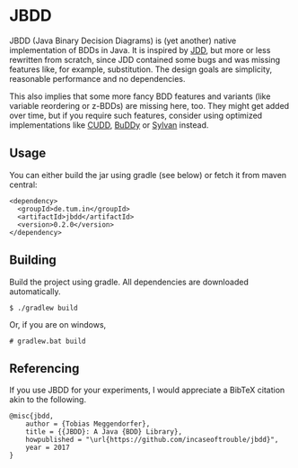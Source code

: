 # JBDD

JBDD (Java Binary Decision Diagrams) is (yet another) native implementation of BDDs in Java.
It is inspired by [JDD](https://bitbucket.org/vahidi/jdd/wiki/Home), but more or less rewritten from scratch, since JDD contained some bugs and was missing features like, for example, substitution.
The design goals are simplicity, reasonable performance and no dependencies.

This also implies that some more fancy BDD features and variants (like variable reordering or z-BDDs) are missing here, too.
They might get added over time, but if you require such features, consider using optimized implementations like [CUDD](http://vlsi.colorado.edu/~fabio/), [BuDDy](http://buddy.sourceforge.net/manual/main.html) or [Sylvan](http://fmt.cs.utwente.nl/tools/sylvan/) instead.

## Usage

You can either build the jar using gradle (see below) or fetch it from maven central:

    <dependency>
      <groupId>de.tum.in</groupId>
      <artifactId>jbdd</artifactId>
      <version>0.2.0</version>
    </dependency>

## Building

Build the project using gradle.
All dependencies are downloaded automatically.

    $ ./gradlew build

Or, if you are on windows,

    # gradlew.bat build

## Referencing

If you use JBDD for your experiments, I would appreciate a BibTeX citation akin to the following.

    @misc{jbdd,
        author = {Tobias Meggendorfer},
        title = {{JBDD}: A Java {BDD} Library},
        howpublished = "\url{https://github.com/incaseoftrouble/jbdd}",
        year = 2017
    }